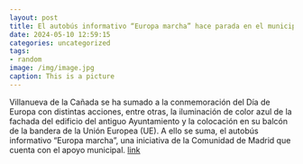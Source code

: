 ```yaml
---
layout: post
title: El autobús informativo “Europa marcha” hace parada en el municipio
date: 2024-05-10 12:59:15
categories: uncategorized
tags:
- random
image: /img/image.jpg
caption: This is a picture
---
```

Villanueva de la Cañada se ha sumado a la conmemoración del Día de Europa con distintas acciones, entre otras, la iluminación de color azul de la fachada del edificio del antiguo Ayuntamiento y la colocación en su balcón de la bandera de la Unión Europea (UE).  A ello se suma, el autobús informativo “Europa marcha”, una iniciativa de la Comunidad de Madrid que cuenta con el apoyo municipal.   [link](https://www.ayto-villacanada.es/noticias/el-autobus-informativo-europa-marcha-hace-parada-en-el-municipio/)
